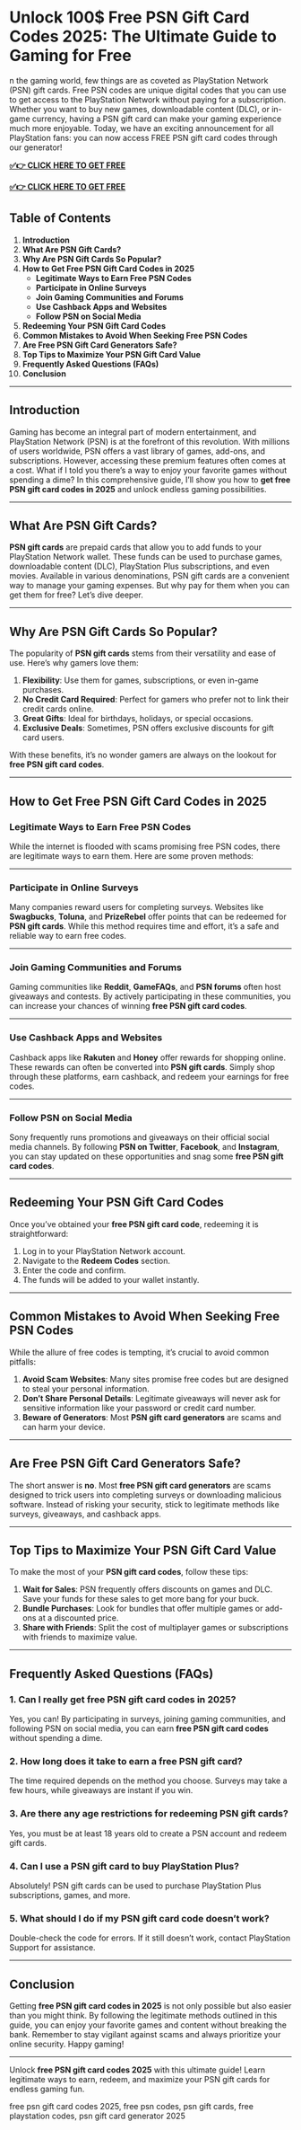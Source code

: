 # **Unlock 100$ Free PSN Gift Card Codes 2025: The Ultimate Guide to Gaming for Free**

n the gaming world, few things are as coveted as PlayStation Network (PSN) gift cards. Free PSN codes are unique digital codes that you can use to get access to the PlayStation Network without paying for a subscription. Whether you want to buy new games, downloadable content (DLC), or in-game currency, having a PSN gift card can make your gaming experience much more enjoyable. Today, we have an exciting announcement for all PlayStation fans: you can now access FREE PSN gift card codes through our generator!

**[✅👉 CLICK HERE TO GET FREE](https://bestoffersnew.xyz/All)**

**[✅👉 CLICK HERE TO GET FREE](https://bestoffersnew.xyz/All)**




## **Table of Contents**
1. **Introduction**
2. **What Are PSN Gift Cards?**
3. **Why Are PSN Gift Cards So Popular?**
4. **How to Get Free PSN Gift Card Codes in 2025**
   - **Legitimate Ways to Earn Free PSN Codes**
   - **Participate in Online Surveys**
   - **Join Gaming Communities and Forums**
   - **Use Cashback Apps and Websites**
   - **Follow PSN on Social Media**
5. **Redeeming Your PSN Gift Card Codes**
6. **Common Mistakes to Avoid When Seeking Free PSN Codes**
7. **Are Free PSN Gift Card Generators Safe?**
8. **Top Tips to Maximize Your PSN Gift Card Value**
9. **Frequently Asked Questions (FAQs)**
10. **Conclusion**

---

## **Introduction**

Gaming has become an integral part of modern entertainment, and PlayStation Network (PSN) is at the forefront of this revolution. With millions of users worldwide, PSN offers a vast library of games, add-ons, and subscriptions. However, accessing these premium features often comes at a cost. What if I told you there’s a way to enjoy your favorite games without spending a dime? In this comprehensive guide, I’ll show you how to **get free PSN gift card codes in 2025** and unlock endless gaming possibilities.

---

## **What Are PSN Gift Cards?**

**PSN gift cards** are prepaid cards that allow you to add funds to your PlayStation Network wallet. These funds can be used to purchase games, downloadable content (DLC), PlayStation Plus subscriptions, and even movies. Available in various denominations, PSN gift cards are a convenient way to manage your gaming expenses. But why pay for them when you can get them for free? Let’s dive deeper.

---

## **Why Are PSN Gift Cards So Popular?**

The popularity of **PSN gift cards** stems from their versatility and ease of use. Here’s why gamers love them:

1. **Flexibility**: Use them for games, subscriptions, or even in-game purchases.
2. **No Credit Card Required**: Perfect for gamers who prefer not to link their credit cards online.
3. **Great Gifts**: Ideal for birthdays, holidays, or special occasions.
4. **Exclusive Deals**: Sometimes, PSN offers exclusive discounts for gift card users.

With these benefits, it’s no wonder gamers are always on the lookout for **free PSN gift card codes**.

---

## **How to Get Free PSN Gift Card Codes in 2025**

### **Legitimate Ways to Earn Free PSN Codes**

While the internet is flooded with scams promising free PSN codes, there are legitimate ways to earn them. Here are some proven methods:

---

### **Participate in Online Surveys**

Many companies reward users for completing surveys. Websites like **Swagbucks**, **Toluna**, and **PrizeRebel** offer points that can be redeemed for **PSN gift cards**. While this method requires time and effort, it’s a safe and reliable way to earn free codes.

---

### **Join Gaming Communities and Forums**

Gaming communities like **Reddit**, **GameFAQs**, and **PSN forums** often host giveaways and contests. By actively participating in these communities, you can increase your chances of winning **free PSN gift card codes**.

---

### **Use Cashback Apps and Websites**

Cashback apps like **Rakuten** and **Honey** offer rewards for shopping online. These rewards can often be converted into **PSN gift cards**. Simply shop through these platforms, earn cashback, and redeem your earnings for free codes.

---

### **Follow PSN on Social Media**

Sony frequently runs promotions and giveaways on their official social media channels. By following **PSN on Twitter**, **Facebook**, and **Instagram**, you can stay updated on these opportunities and snag some **free PSN gift card codes**.

---

## **Redeeming Your PSN Gift Card Codes**

Once you’ve obtained your **free PSN gift card code**, redeeming it is straightforward:

1. Log in to your PlayStation Network account.
2. Navigate to the **Redeem Codes** section.
3. Enter the code and confirm.
4. The funds will be added to your wallet instantly.

---

## **Common Mistakes to Avoid When Seeking Free PSN Codes**

While the allure of free codes is tempting, it’s crucial to avoid common pitfalls:

1. **Avoid Scam Websites**: Many sites promise free codes but are designed to steal your personal information.
2. **Don’t Share Personal Details**: Legitimate giveaways will never ask for sensitive information like your password or credit card number.
3. **Beware of Generators**: Most **PSN gift card generators** are scams and can harm your device.

---

## **Are Free PSN Gift Card Generators Safe?**

The short answer is **no**. Most **free PSN gift card generators** are scams designed to trick users into completing surveys or downloading malicious software. Instead of risking your security, stick to legitimate methods like surveys, giveaways, and cashback apps.

---

## **Top Tips to Maximize Your PSN Gift Card Value**

To make the most of your **PSN gift card codes**, follow these tips:

1. **Wait for Sales**: PSN frequently offers discounts on games and DLC. Save your funds for these sales to get more bang for your buck.
2. **Bundle Purchases**: Look for bundles that offer multiple games or add-ons at a discounted price.
3. **Share with Friends**: Split the cost of multiplayer games or subscriptions with friends to maximize value.

---

## **Frequently Asked Questions (FAQs)**

### **1. Can I really get free PSN gift card codes in 2025?**
Yes, you can! By participating in surveys, joining gaming communities, and following PSN on social media, you can earn **free PSN gift card codes** without spending a dime.

### **2. How long does it take to earn a free PSN gift card?**
The time required depends on the method you choose. Surveys may take a few hours, while giveaways are instant if you win.

### **3. Are there any age restrictions for redeeming PSN gift cards?**
Yes, you must be at least 18 years old to create a PSN account and redeem gift cards.

### **4. Can I use a PSN gift card to buy PlayStation Plus?**
Absolutely! PSN gift cards can be used to purchase PlayStation Plus subscriptions, games, and more.

### **5. What should I do if my PSN gift card code doesn’t work?**
Double-check the code for errors. If it still doesn’t work, contact PlayStation Support for assistance.

---

## **Conclusion**

Getting **free PSN gift card codes in 2025** is not only possible but also easier than you might think. By following the legitimate methods outlined in this guide, you can enjoy your favorite games and content without breaking the bank. Remember to stay vigilant against scams and always prioritize your online security. Happy gaming!

---

Unlock **free PSN gift card codes 2025** with this ultimate guide! Learn legitimate ways to earn, redeem, and maximize your PSN gift cards for endless gaming fun.

free psn gift card codes 2025, free psn codes, psn gift cards, free playstation codes, psn gift card generator 2025
